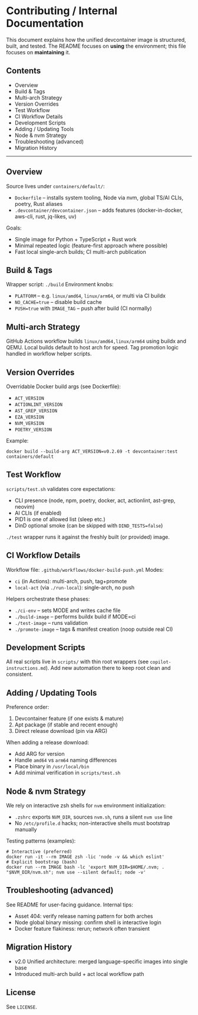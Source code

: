 # Contributing / Internal Documentation

This document explains how the unified devcontainer image is structured, built, and tested. The README focuses on **using** the environment; this file focuses on **maintaining** it.

## Contents
- Overview
- Build & Tags
- Multi-arch Strategy
- Version Overrides
- Test Workflow
- CI Workflow Details
- Development Scripts
- Adding / Updating Tools
- Node & nvm Strategy
- Troubleshooting (advanced)
- Migration History

---
## Overview
Source lives under `containers/default/`:
- `Dockerfile` – installs system tooling, Node via nvm, global TS/AI CLIs, poetry, Rust aliases
- `.devcontainer/devcontainer.json` – adds features (docker-in-docker, aws-cli, rust, jq-likes, uv)

Goals:
- Single image for Python + TypeScript + Rust work
- Minimal repeated logic (feature-first approach where possible)
- Fast local single-arch builds; CI multi-arch publication

## Build & Tags
Wrapper script: `./build`
Environment knobs:
- `PLATFORM` – e.g. `linux/amd64`, `linux/arm64`, or multi via CI buildx
- `NO_CACHE=true` – disable build cache
- `PUSH=true` with `IMAGE_TAG` – push after build (CI normally)

## Multi-arch Strategy
GitHub Actions workflow builds `linux/amd64,linux/arm64` using buildx and QEMU. Local builds default to host arch for speed. Tag promotion logic handled in workflow helper scripts.

## Version Overrides
Overridable Docker build args (see Dockerfile):
- `ACT_VERSION`
- `ACTIONLINT_VERSION`
- `AST_GREP_VERSION`
- `EZA_VERSION`
- `NVM_VERSION`
- `POETRY_VERSION`

Example:
```
docker build --build-arg ACT_VERSION=v0.2.69 -t devcontainer:test containers/default
```

## Test Workflow
`scripts/test.sh` validates core expectations:
- CLI presence (node, npm, poetry, docker, act, actionlint, ast-grep, neovim)
- AI CLIs (if enabled)
- PID1 is one of allowed list (sleep etc.)
- DinD optional smoke (can be skipped with `DIND_TESTS=false`)

`./test` wrapper runs it against the freshly built (or provided) image.

## CI Workflow Details
Workflow file: `.github/workflows/docker-build-push.yml`
Modes:
- `ci` (in Actions): multi-arch, push, tag+promote
- `local-act` (via `./run-local`): single-arch, no push

Helpers orchestrate these phases:
- `./ci-env` – sets MODE and writes cache file
- `./build-image` – performs buildx build if MODE=ci
- `./test-image` – runs validation
- `./promote-image` – tags & manifest creation (noop outside real CI)

## Development Scripts
All real scripts live in `scripts/` with thin root wrappers (see `copilot-instructions.md`).
Add new automation there to keep root clean and consistent.

## Adding / Updating Tools
Preference order:
1. Devcontainer feature (if one exists & mature)
2. Apt package (if stable and recent enough)
3. Direct release download (pin via ARG)

When adding a release download:
- Add ARG for version
- Handle `amd64` vs `arm64` naming differences
- Place binary in `/usr/local/bin`
- Add minimal verification in `scripts/test.sh`

## Node & nvm Strategy
We rely on interactive zsh shells for `nvm` environment initialization:
- `.zshrc` exports `NVM_DIR`, sources `nvm.sh`, runs a silent `nvm use` line
- No `/etc/profile.d` hacks; non-interactive shells must bootstrap manually

Testing patterns (examples):
```
# Interactive (preferred)
docker run -it --rm IMAGE zsh -lic 'node -v && which eslint'
# Explicit bootstrap (bash)
docker run --rm IMAGE bash -lc 'export NVM_DIR=$HOME/.nvm; . "$NVM_DIR/nvm.sh"; nvm use --silent default; node -v'
```

## Troubleshooting (advanced)
See README for user-facing guidance. Internal tips:
- Asset 404: verify release naming pattern for both arches
- Node global binary missing: confirm shell is interactive login
- Docker feature flakiness: rerun; network often transient

## Migration History
- v2.0 Unified architecture: merged language-specific images into single base
- Introduced multi-arch build + act local workflow path

## License
See `LICENSE`.
